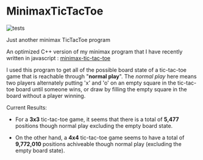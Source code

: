 # MinimaxTicTacToe

![tests](https://github.com/mrdcvlsc/MinimaxTicTacToe/actions/workflows/tests.yml/badge.svg)

Just another minimax TicTacToe program

An optimized C++ version of my minimax program that I have recently written in
javascript : [minimax-tic-tac-toe](https://github.com/mrdcvlsc/minimax-tic-tac-toe)

I used this program to get all of the possible board state of a tic-tac-toe game that
is reachable through "**normal play**". The _normal play_ here means two players alternately
putting 'x' and 'o' on an empty square in the tic-tac-toe board until someone wins, or draw
by filling the empty square in the board without a player winning.

Current Results:
- For a **3x3** tic-tac-toe game, it seems that there is a total of **5,477** positions
though normal play excluding the empty board state.

- On the other hand, a **4x4** tic-tac-toe game seems to have a total of **9,772,010** positions
achiveable though normal play (excluding the empty board state).

